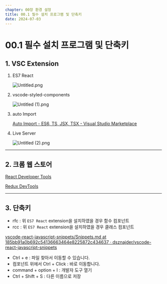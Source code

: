 ```yaml
---
chapter: 00장 환경 설정
title: 00.1 필수 설치 프로그램 및 단축키
date: 2024-07-03
---
```


# 00.1 필수 설치 프로그램 및 단축키

## 1. VSC Extension

1. ES7 React
    
    ![Untitled.png](/images/basecamp-react/chapter00-1/Untitled.png)
    
2. vscode-styled-components
    
    ![Untitled (1).png](/images/basecamp-react/chapter00-1/Untitled_(1).png)
    
3. auto Import
    
    [Auto Import - ES6, TS, JSX, TSX - Visual Studio Marketplace](https://marketplace.visualstudio.com/items?itemName=NuclleaR.vscode-extension-auto-import)
    
4. Live Server
    
    ![Untitled (2).png](/images/basecamp-react/chapter00-1/Untitled_(2).png)
    

---

## 2. 크롬 웹 스토어

[React Developer Tools](https://chrome.google.com/webstore/detail/react-developer-tools/fmkadmapgofadopljbjfkapdkoienihi?hl=ko)

[Redux DevTools](https://chrome.google.com/webstore/detail/redux-devtools/lmhkpmbekcpmknklioeibfkpmmfibljd?hl=ko)

---

## 3. 단축키

- rfc : 위 `ES7 React` extension을 설치하였을 경우 함수 컴포넌트
- rcc : 위 `ES7 React` extension을 설치하였을 경우 클래스 컴포넌트

[vscode-react-javascript-snippets/Snippets.md at 185bb91a0b692c54136663464e8225872c434637 · dsznajder/vscode-react-javascript-snippets](https://github.com/dsznajder/vscode-react-javascript-snippets/blob/HEAD/docs/Snippets.md)

- Ctrl + e : 파일 찾아서 이동할 수 있습니다.
- 컴포넌트 위에서 Ctrl + Click : 바로 이동합니다.
- command + option + I : 개발자 도구 열기
- Ctrl + Shift + S : 다른 이름으로 저장